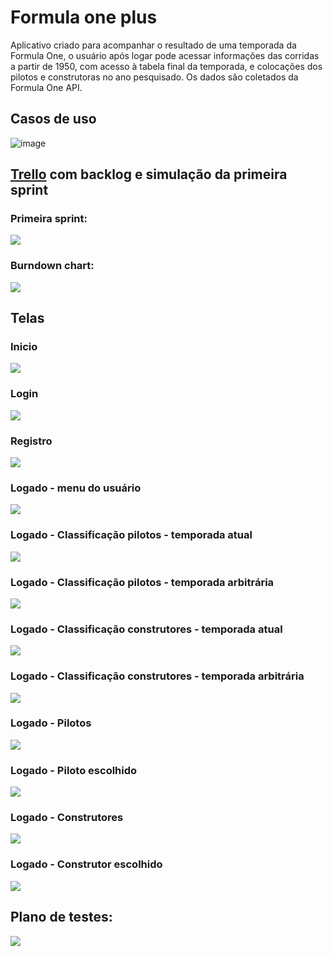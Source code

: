 # Formula one plus

Aplicativo criado para acompanhar o resultado de uma temporada da
Formula One, o usuário após logar pode acessar informações das corridas
a partir de 1950, com acesso à tabela final da temporada, e colocações dos pilotos
e construtoras no ano pesquisado. Os dados são coletados da Formula One API.

## Casos de uso
![image](https://user-images.githubusercontent.com/78167347/173460768-88cc6a9e-b556-4eca-8a1e-97a87a065201.png)

## [Trello](https://trello.com/b/hbhV98kr/f1-plus-app) com backlog e simulação da primeira sprint

### Primeira sprint:

![](Trello/primeira_sprint.png)

### Burndown chart:

![](Trello/burndown.png)
## Telas
### Inicio
![](Telas/1.png)
### Login
![](Telas/2.png)
### Registro
![](Telas/3.png)
### Logado - menu do usuário
![](Telas/4.png)
### Logado - Classificação pilotos - temporada atual
![](Telas/5.png)
### Logado - Classificação pilotos - temporada arbitrária
![](Telas/6.png)
### Logado - Classificação construtores - temporada atual
![](Telas/7.png)
### Logado - Classificação construtores - temporada arbitrária
![](Telas/8.png)
### Logado - Pilotos
![](Telas/9.png)
### Logado - Piloto escolhido
![](Telas/10.png)
### Logado - Construtores
![](Telas/11.png)
### Logado - Construtor escolhido
![](Telas/12.png)

## Plano de testes:
![](planotestes.jpeg)
